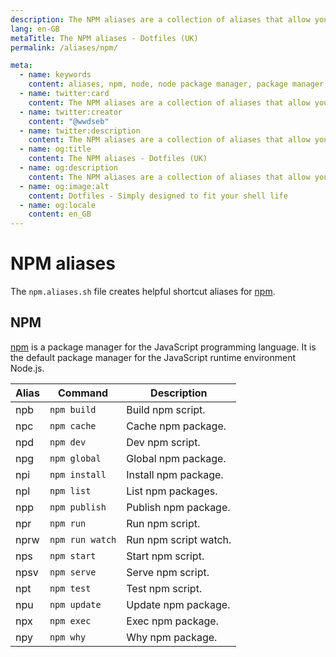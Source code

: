 ```yaml
---
description: The NPM aliases are a collection of aliases that allow you to interact with the `npm` command line tool. Npm is a package manager for the JavaScript programming language.
lang: en-GB
metaTitle: The NPM aliases - Dotfiles (UK)
permalink: /aliases/npm/

meta:
  - name: keywords
    content: aliases, npm, node, node package manager, package manager, linux, macos, shell, terminal, windows
  - name: twitter:card
    content: The NPM aliases are a collection of aliases that allow you to interact with the `npm` command line tool. Npm is a package manager for the JavaScript programming language.
  - name: twitter:creator
    content: "@wwdseb"
  - name: twitter:description
    content: The NPM aliases are a collection of aliases that allow you to interact with the `npm` command line tool. Npm is a package manager for the JavaScript programming language.
  - name: og:title
    content: The NPM aliases - Dotfiles (UK)
  - name: og:description
    content: The NPM aliases are a collection of aliases that allow you to interact with the `npm` command line tool. Npm is a package manager for the JavaScript programming language.
  - name: og:image:alt
    content: Dotfiles - Simply designed to fit your shell life
  - name: og:locale
    content: en_GB
---
```


# NPM aliases

The `npm.aliases.sh` file creates helpful shortcut aliases
for [npm](https://www.npmjs.com/).

## NPM

[npm](https://www.npmjs.com/) is a package manager for the JavaScript
programming language. It is the default package manager for the JavaScript
runtime environment Node.js.

| Alias | Command | Description |
| ----- | ----- | ----- |
| npb   | `npm build` | Build npm script. |
| npc   | `npm cache` | Cache npm package. |
| npd   | `npm dev` | Dev npm script. |
| npg   | `npm global` | Global npm package. |
| npi   | `npm install` | Install npm package. |
| npl   | `npm list` | List npm packages. |
| npp   | `npm publish` | Publish npm package. |
| npr   | `npm run` | Run npm script. |
| nprw  | `npm run watch` | Run npm script watch. |
| nps   | `npm start` | Start npm script. |
| npsv  | `npm serve` | Serve npm script. |
| npt   | `npm test` | Test npm script. |
| npu   | `npm update` | Update npm package. |
| npx   | `npm exec` | Exec npm package. |
| npy   | `npm why` | Why npm package. |
